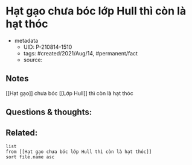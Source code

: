 # Hạt gạo chưa bóc lớp Hull thì còn là hạt thóc

- metadata
	- UID: P-210814-1510
	- tags: #created/2021/Aug/14, #permanent/fact 
	- source: 

## Notes
[[Hạt gạo]] chưa bóc [[Lớp Hull]] thì còn là hạt thóc


## Questions & thoughts:

## Related:
```dataview
list
from [[Hạt gạo chưa bóc lớp Hull thì còn là hạt thóc]]
sort file.name asc
```
